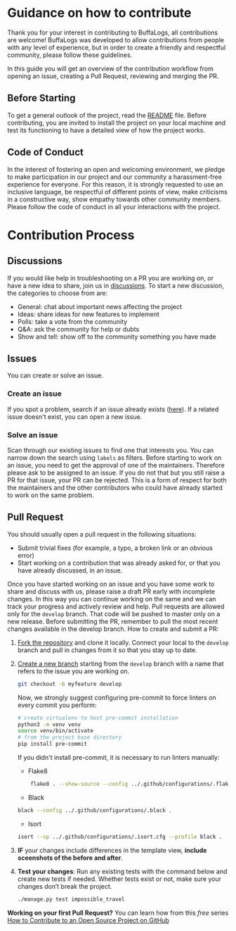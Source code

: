 #   Guidance on how to contribute
Thank you for your interest in contributing to BuffaLogs, all contributions are welcome! 
BuffaLogs was developed to allow contributions from people with any level of experience, but in order to create a friendly and respectful community, please follow these guidelines.

In this guide you will get an overview of the contribution workflow from opening an issue, creating a Pull Request, reviewing and merging the PR. 

##  Before Starting

To get a general outlook  of the project, read the [README](README.md) file.
Before contributing, you are invited to install the project on your local machine and test its functioning to have a detailed view of how the project works. 

##  Code of Conduct
In the interest of fostering an open and welcoming environment, we pledge to make participation in our project and our community a harassment-free experience for everyone. For this reason, it is strongly requested to use an inclusive language, be respectful of different points of view, make criticisms in a constructive way, show empathy towards other community members.
Please follow the code of conduct in all your interactions with the project.

#  Contribution Process
## Discussions
If you would like help in troubleshooting on a PR you are working on, or have a new idea to share, join us in [discussions](https://github.com/certego/BuffaLogs/discussions).
To start a new discussion, the categories to choose from are: 
*   General: chat about important news affecting the project
*   Ideas: share ideas for new features to implement
*   Polls: take a vote from the community
*   Q&A: ask the community for help or dubts
*   Show and tell: show off to the community something you have made

## Issues
You can create or solve an issue. 
###    Create an issue
If you spot a problem, search if an issue already exists ([here](https://github.com/certego/BuffaLogs/issues)). If a related issue doesn't exist, you can open a new issue.

###    Solve an issue
Scan through our existing issues to find one that interests you. You can narrow down the search using `labels` as filters. Before starting to work on an issue, you need to get the approval of one of the maintainers. Therefore please ask to be assigned to an issue. If you do not that but you still raise a PR for that issue, your PR can be rejected. This is a form of respect for both the maintainers and the other contributors who could have already started to work on the same problem.

## Pull Request
You should usually open a pull request in the following situations:
*   Submit trivial fixes (for example, a typo, a broken link or an obvious error)
*   Start working on a contribution that was already asked for, or that you have already discussed, in an issue.

Once you have started working on an issue and you have some work to share and discuss with us, please raise a draft PR early with incomplete changes. In this way you can continue working on the same and we can track your progress and actively review and help.
Pull requests are allowed only for the `develop` branch. That code will be pushed to master only on a new release. Before submitting the PR, remember to pull the most recent changes available in the develop branch.
How to create and submit a PR:
1.  [Fork the repository](https://docs.github.com/en/get-started/quickstart/contributing-to-projects) and clone it locally. Connect your local to the `develop` branch and pull in changes from it so that you stay up to date. 
2.  [Create a new branch](https://docs.github.com/en/get-started/quickstart/github-flow) starting from the `develop` branch with a name that refers to the issue you are working on.
    ```bash
    git checkout -b myfeature develop
    ```
    Now, we strongly suggest configuring pre-commit to force linters on every commit you perform:
    ```bash
    # create virtualenv to host pre-commit installation
    python3 -m venv venv
    source venv/bin/activate
    # from the project base directory
    pip install pre-commit
    ```
    If you didn't install pre-commit, it is necessary to run linters manually:
    *   Flake8
    ```bash
        flake8 . --show-source --config ../.github/configurations/.flake8
    ```
    *   Black
    ```bash
    black --config ../.github/configurations/.black .
    ```
    *   Isort
    ```bash
    isort --sp ../.github/configurations/.isort.cfg --profile black .
    ```

3.  **IF** your changes include differences in the template view, **include sceenshots of the before and after**.
4.  **Test your changes**: Run any existing tests with the command below and create new tests if needed. Whether tests exist or not, make sure your changes don’t break the project.
    ```bash
    ./manage.py test impossible_travel
    ```
**Working on your first Pull Request?** You can learn how from this *free* series [How to Contribute to an Open Source Project on GitHub](https://kcd.im/pull-request) 